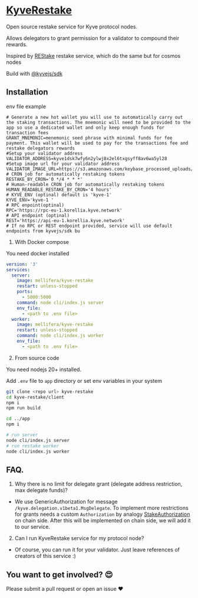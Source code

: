 # [KyveRestake](https://kyve-restake.mellifera.network)

Open source restake service for Kyve protocol nodes. 

Allows delegators to grant permission for a validator to compound their rewards.

Inspired by [REStake](https://github.com/eco-stake/restake) restake service, which do the same but for cosmos nodes

Build with [@kyvejs/sdk](https://github.com/KYVENetwork/kyvejs/tree/main/common/sdk)

## Installation
env file example
```env
# Generate a new hot wallet you will use to automatically carry out the staking transactions. The mnemonic will need to be provided to the app so use a dedicated wallet and only keep enough funds for transaction fees
GRANT_MNEMONIC=menemonic seed phrase with minimal funds for fee payment. This wallet will be used to pay for the transactions fee and restake delegators rewards
#Setup your validator address 
VALIDATOR_ADDRESS=kyve1dsk7wfy6n2ylwj8x2el6txgsyff8av6wa5yl28
#Setup image url for your validator address
VALIDATOR_IMAGE_URL=https://s3.amazonaws.com/keybase_processed_uploads/e86fec4890dc435ba14cb684ab658e05_360_360.jpg
# CRON job for automatically restaking tokens
RESTAKE_BY_CRON='0 */4 * * *'
# Human-readable CRON job for automatically restaking tokens
HUMAN_READABLE_RESTAKE_BY_CRON='4 hours'
# KYVE_ENV (optinal) default is 'kyve-1'
KYVE_ENV='kyve-1 '
# RPC enpoint(optinal)
RPC='https://rpc-eu-1.korellia.kyve.network'
# API endpoint (optinal)
REST='https://api-eu-1.korellia.kyve.network'
# If no RPC or REST endpoint provided, service will use default endpoints from kyvejs/sdk bu
```
1. With Docker compose

You need docker installed 
```yaml
version: '3'
services:
  server:
    image: mellifera/kyve-restake
    restart: unless-stopped  
    ports:
      - 5000:5000
    command: node cli/index.js server 
    env_file:
      - <path to .env file>
  worker:
    image: mellifera/kyve-restake
    restart: unless-stopped  
    command: node cli/index.js worker 
    env_file:
      - <path to .env file>
```
2. From source code

You need nodejs 20+ installed.

Add `.env` file to `app` directory or set env variables in your system

```bash
git clone <repo url> kyve-restake
cd kyve-restake/client
npm i 
npm run build 

cd ../app
npm i

# run server 
node cli/index.js server
# run restake worker
node cli/index.js worker
```

## FAQ. 
 1. Why there is no limit for delegate grant (delegate address restriction, max delegate funds)?

  - We use GenericAuthorization for message `/kyve.delegation.v1beta1.MsgDelegate`. To implement more restrictions for grants needs a custom `Authorization` by analogy [StakeAuthorization](https://docs.cosmos.network/main/modules/authz#stakeauthorization) on chain side.
    After this will be implemented on chain side, we will add it to our service.

 2. Can I run KyveRestake service for my protocol node? 

  - Of course, you can run it for your validator. Just leave references of creators of this service :)


## You want to get involved? 😍

Please submit a pull request or open an issue ❤️
